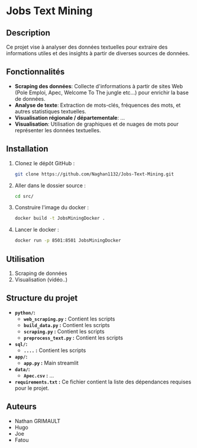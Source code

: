 # Jobs Text Mining

## Description
Ce projet vise à analyser des données textuelles pour extraire des informations utiles et des insights à partir de diverses sources de données.

## Fonctionnalités

- **Scraping des données**: Collecte d'informations à partir de sites Web (Pole Emploi, Apec, Welcome To The jungle etc...) pour enrichir la base de données. 
- **Analyse de texte**: Extraction de mots-clés, fréquences des mots, et autres statistiques textuelles.
- **Visualisation régionale / départementale**: ...
- **Visualisation**: Utilisation de graphiques et de nuages de mots pour représenter les données textuelles.

## Installation

1. Clonez le dépôt GitHub :
   ```bash
   git clone https://github.com/Naghan1132/Jobs-Text-Mining.git
2. Aller dans le dossier source :
   ```bash
   cd src/ 
2. Construire l'image du docker :
   ```bash
   docker build -t JobsMiningDocker . 
2. Lancer le docker :
   ```bash
   docker run -p 8501:8501 JobsMiningDocker 
   
## Utilisation
1. Scraping de données
2. Visualisation (vidéo..)

## Structure du projet

- **`python/`:**
  - **`web_scraping.py` :** Contient les scripts
  - **`build_data.py` :** Contient les scripts
  - **`scraping.py` :** Contient les scripts
  - **`preprocess_text.py` :** Contient les scripts
- **`sql/`:**
  - **`....` :** Contient les scripts
- **`app/`:**
  - **`app.py` :** Main streamlit
- **`data/`:**
  - **`Apec.csv` :** ...
- **`requirements.txt` :** Ce fichier contient la liste des dépendances requises pour le projet.
## Auteurs

- Nathan GRIMAULT   
- Hugo
- Joe
- Fatou

